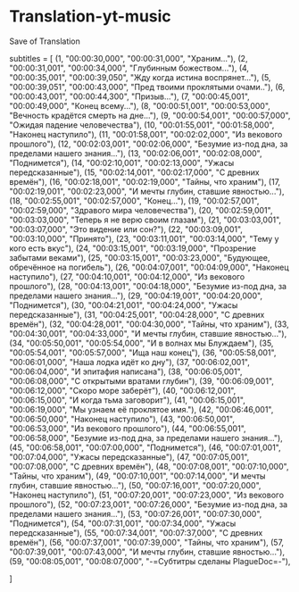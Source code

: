 # Translation-yt-music
Save of Translation

subtitles = [
    (1, "00:00:30,000", "00:00:31,000", "Храним..."),
    (2, "00:00:31,001", "00:00:34,000", "Глубинным божеством..."),
    (4, "00:00:35,001", "00:00:39,050", "Жду когда истина воспрянет..."),
    (5, "00:00:39,051", "00:00:43,000", "Пред твоими проклятыми очами.."),
    (6, "00:00:43,001", "00:00:44,300", "Призыв..."),
    (7, "00:00:45,001", "00:00:49,000", "Конец всему..."),
    (8, "00:00:51,001", "00:00:53,000", "Вечность крадётся смерть на дне..."),
    (9, "00:00:54,001", "00:00:57,000", "Ожидая падение человечества"),
    (10, "00:01:55,001", "00:01:58,000", "Наконец наступило"),
    (11, "00:01:58,001", "00:02:02,000", "Из векового прошлого"),
    (12, "00:02:03,001", "00:02:06,000", "Безумие из-под дна, за пределами нашего знания..."),
    (13, "00:02:06,001", "00:02:08,000", "Поднимется"),
    (14, "00:02:10,001", "00:02:13,000", "Ужасы передсказанные"),
    (15, "00:02:14,001", "00:02:17,000", "С древних времён"),
    (16, "00:02:18,001", "00:02:19,000", "Тайны, что храним"),
    (17, "00:02:19,001", "00:02:23,000", "И мечты глубин, ставшие явностью..."),
    (18, "00:02:55,001", "00:02:57,000", "Конец..."),
    (19, "00:02:57,001", "00:02:59,000", "Здравого мира человечества"),
    (20, "00:02:59,001", "00:03:03,000", "Теперь я не верю своим глазам"),
    (21, "00:03:03,001", "00:03:07,000", "Это видение или сон?"),
    (22, "00:03:09,001", "00:03:10,000", "Принято"),
    (23, "00:03:11,001", "00:03:14,000", "Тему у кого есть вкус"),
    (24, "00:03:15,001", "00:03:19,000", "Прозрение забытами веками"),
    (25, "00:03:15,001", "00:03:23,000", "Будующее, обречённое на погибель"),
    (26, "00:04:07,001", "00:04:09,000", "Наконец наступило"),
    (27, "00:04:10,001", "00:04:12,000", "Из векового прошлого"),
    (28, "00:04:13,001", "00:04:18,000", "Безумие из-под дна, за пределами нашего знания..."),
    (29, "00:04:19,001", "00:04:20,000", "Поднимется"),
    (30, "00:04:21,001", "00:04:24,000", "Ужасы передсказанные"),
    (31, "00:04:25,001", "00:04:28,000", "С древних времён"),
    (32, "00:04:28,001", "00:04:30,000", "Тайны, что храним"),
    (33, "00:04:30,001", "00:04:33,000", "И мечты глубин, ставшие явностью..."),
    (34, "00:05:50,001", "00:05:54,000", "И в волнах мы Блуждаем"),
    (35, "00:05:54,001", "00:05:57,000", "Ища наш конец"),
    (36, "00:05:58,001", "00:06:01,000", "Наша лодка идёт ко дну"),
    (37, "00:06:02,001", "00:06:04,000", "И эпитафия написана"),
    (38, "00:06:05,001", "00:06:08,000", "С открытыми вратами глубин"),
    (39, "00:06:09,001", "00:06:12,000", "Скоро море заберёт"),
    (40, "00:06:12,001", "00:06:15,000", "И когда тьма заговорит"),
    (41, "00:06:15,001", "00:06:19,000", "Мы узнаем её проклятое имя."),
    (42, "00:06:46,001", "00:06:50,000", "Наконец наступило"),
    (43, "00:06:50,001", "00:06:53,000", "Из векового прошлого"),
    (44, "00:06:55,001", "00:06:58,000", "Безумие из-под дна, за пределами нашего знания..."),
    (45, "00:06:58,001", "00:07:00,000", "Поднимется"),
    (46, "00:07:01,001", "00:07:04,000", "Ужасы передсказанные"),
    (47, "00:07:05,001", "00:07:08,000", "С древних времён"),
    (48, "00:07:08,001", "00:07:10,000", "Тайны, что храним"),
    (49, "00:07:10,001", "00:07:14,000", "И мечты глубин, ставшие явностью..."),
    (50, "00:07:16,001", "00:07:20,000", "Наконец наступило"),
    (51, "00:07:20,001", "00:07:23,000", "Из векового прошлого"),
    (52, "00:07:23,001", "00:07:26,000", "Безумие из-под дна, за пределами нашего знания..."),
    (53, "00:07:26,001", "00:07:30,000", "Поднимется"),
    (54, "00:07:31,001", "00:07:34,000", "Ужасы передсказанные"),
    (55, "00:07:34,001", "00:07:37,000", "С древних времён"),
    (56, "00:07:37,001", "00:07:39,000", "Тайны, что храним"),
    (57, "00:07:39,001", "00:07:43,000", "И мечты глубин, ставшие явностью..."),
    (59, "00:08:05,001", "00:08:07,000", "-=Субтитры сделаны PlagueDoc=-"),

]

